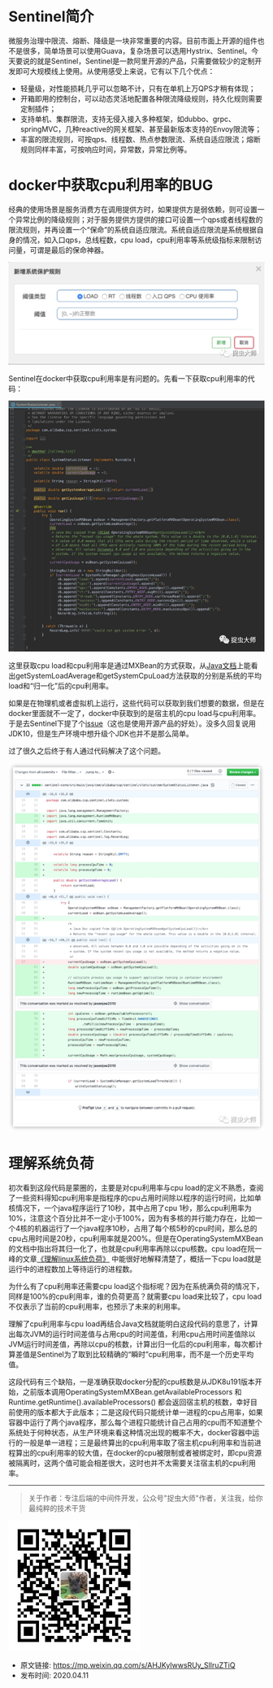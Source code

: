 # Sentinel简介

微服务治理中限流、熔断、降级是一块非常重要的内容。目前市面上开源的组件也不是很多，简单场景可以使用Guava，复杂场景可以选用Hystrix、Sentinel。今天要说的就是Sentinel，Sentinel是一款阿里开源的产品，只需要做较少的定制开发即可大规模线上使用。从使用感受上来说，它有以下几个优点：
- 轻量级，对性能损耗几乎可以忽略不计，只有在单机上万QPS才稍有体现；
- 开箱即用的控制台，可以动态灵活地配置各种限流降级规则，持久化规则需要定制插件；
- 支持单机、集群限流，支持无侵入接入多种框架，如dubbo、grpc、springMVC，几种reactive的网关框架、甚至最新版本支持的Envoy限流等；
- 丰富的限流规则，可按qps、线程数、热点参数限流、系统自适应限流；熔断规则同样丰富，可按响应时间，异常数，异常比例等。

# docker中获取cpu利用率的BUG

经典的使用场景是服务消费方在调用提供方时，如果提供方是弱依赖，则可设置一个异常比例的降级规则；对于服务提供方提供的接口可设置一个qps或者线程数的限流规则，并再设置一个“保命”的系统自适应限流。系统自适应限流是系统根据自身的情况，如入口qps，总线程数，cpu load，cpu利用率等系统级指标来限制访问量，可谓是最后的保命神器。

![](img1.jpg)

Sentinel在docker中获取cpu利用率是有问题的。先看一下获取cpu利用率的代码：

![](img2.jpg)

这里获取cpu load和cpu利用率是通过MXBean的方式获取，从[Java文档](https://docs.oracle.com/javase/8/docs/jre/api/management/extension/com/sun/management/OperatingSystemMXBean.html
)上能看出getSystemLoadAverage和getSystemCpuLoad方法获取的分别是系统的平均load和“归一化”后的cpu利用率。

如果是在物理机或者虚拟机上运行，这些代码可以获取到我们想要的数据，但是在docker里面就不一定了，docker中获取到的是宿主机的cpu load与cpu利用率。于是去Sentinel下提了个[issue](https://github.com/alibaba/Sentinel/issues/1146)（这也是使用开源产品的好处）。没多久回复说用JDK10，但是生产环境中想升级个JDK也并不是那么简单。

过了很久之后终于有人通过代码解决了这个问题。

![](img3.jpg)

# 理解系统负荷

初次看到这段代码是蒙圈的，主要是对cpu利用率与cpu load的定义不熟悉，查阅了一些资料得知cpu利用率是指程序的cpu占用时间除以程序的运行时间，比如单核情况下，一个java程序运行了10秒，其中占用了cpu 1秒，那么cpu利用率为10%，注意这个百分比并不一定小于100%，因为有多核的并行能力存在，比如一个4核的机器运行了一个java程序10秒，占用了每个核5秒的cpu时间，那么总的cpu占用时间是20秒，cpu利用率就是200%。但是在OperatingSystemMXBean的文档中指出将其归一化了，也就是cpu利用率再除以cpu核数。cpu load在阮一峰的文章[《理解linux系统负荷》](https://www.ruanyifeng.com/blog/2011/07/linux_load_average_explained.html) 中能很好地解释清楚了，概括一下cpu load就是运行中的进程数加上等待运行的进程数。

为什么有了cpu利用率还需要cpu load这个指标呢？因为在系统满负荷的情况下，同样是100%的cpu利用率，谁的负荷更高？就需要cpu load来比较了，cpu load不仅表示了当前的cpu利用率，也预示了未来的利用率。

理解了cpu利用率与cpu load再结合Java文档就能明白这段代码的意思了，计算出每次JVM的运行时间差值与占用cpu的时间差值，利用cpu占用时间差值除以JVM运行时间差值，再除以cpu的核数，计算出归一化后的cpu利用率，每次都计算差值是Sentinel为了取到比较精确的“瞬时”cpu利用率，而不是一个历史平均值。

这段代码有三个缺陷，一是准确获取docker分配的cpu核数是从JDK8u191版本开始，之前版本调用OperatingSystemMXBean.getAvailableProcessors 和 Runtime.getRuntime().availableProcessors() 都会返回宿主机的核数，幸好目前使用的版本都大于此版本；二是这段代码只能统计单一进程的cpu占用率，如果容器中运行了两个java程序，那么每个进程只能统计自己占用的cpu而不知道整个系统处于何种状态，从生产环境来看这种情况出现的概率不大，docker容器中运行的一般是单一进程；三是最终算出的cpu利用率取了宿主机cpu利用率和当前进程算出的cpu利用率的较大值，在docker的cpu被限制或者被绑定时，即cpu资源被隔离时，这两个值可能会相差很大，这时也并不太需要关注宿主机的cpu利用率。

---

> 关于作者：专注后端的中间件开发，公众号"捉虫大师"作者，关注我，给你最纯粹的技术干货

![捉虫大师](../../qrcode_small.jpg)

- 原文链接: https://mp.weixin.qq.com/s/AHJKyIwwsRUy_SlIruZTiQ
- 发布时间: 2020.04.11





